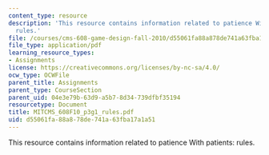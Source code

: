 ```yaml
---
content_type: resource
description: 'This resource contains information related to patience With patients:
  rules.'
file: /courses/cms-608-game-design-fall-2010/d55061fa88a878de741a63fba17a1a51_MITCMS_608F10_p3g1_rules.pdf
file_type: application/pdf
learning_resource_types:
- Assignments
license: https://creativecommons.org/licenses/by-nc-sa/4.0/
ocw_type: OCWFile
parent_title: Assignments
parent_type: CourseSection
parent_uid: 04e3e79b-63d9-a5b7-8d34-739dfbf35194
resourcetype: Document
title: MITCMS_608F10_p3g1_rules.pdf
uid: d55061fa-88a8-78de-741a-63fba17a1a51
---
```

This resource contains information related to patience With patients: rules.